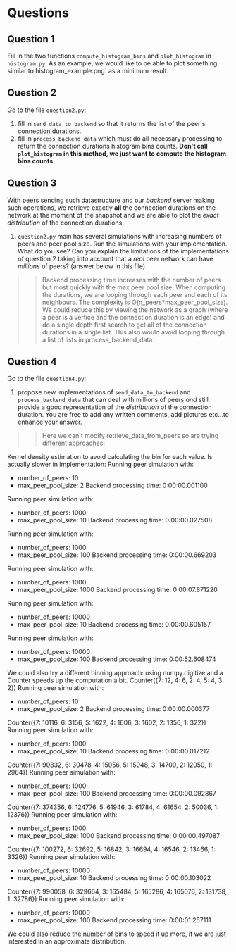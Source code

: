 # Questions

## Question 1

Fill in the two functions `compute_histogram_bins` and `plot_histogram` in `histogram.py`. As an example, we would like to be able to plot something similar to histogram_example.png` as a minimum result.

## Question 2

Go to the file `question2.py`:
1. fill in `send_data_to_backend` so that it returns the list of the peer's connection durations.
2. fill in `process_backend_data` which must do all necessary processing to return the connection durations histogram bins counts. **Don't call `plot_histogram` in this method, we just want to compute the histogram bins counts**.

## Question 3

With peers sending such datastructure and our _backend_ server making such operations, we retrieve exactly **all** the connection durations on the network at the moment of the snapshot and we are able to plot the _exact distribution_ of the connection durations.
1. `question2.py` main has several simulations with increasing numbers of peers and peer pool size. Run the simulations with your implementation. What do you see? Can you explain the limitations of the implementations of question 2 taking into account that a _real_ peer network can have _millions_ of peers? (answer below in this file)

>> Backend processing time increases with the number of peers but most quickly
with the max peer pool size. When computing the durations, we are looping through each peer and each of its neighbours. The complexity is  O(n_peers*max_peer_pool_size). We could reduce this by viewing the network as a graph (where a peer is a vertice and the connection duration is an edge) and do a single depth first search to get all of the connection durations in a single list. This also would avoid looping through a list of lists in process_backend_data.



## Question 4

Go to the file `question4.py`:
1. propose new implementations of `send_data_to_backend` and `process_backend_data` that can deal with millions of peers _and_ still provide a good representation of the _distribution_ of the connection duration. You are free to add any written comments, add pictures etc...to enhance your answer.

>> Here we can't modify retrieve_data_from_peers so are trying different approaches:

Kernel density estimation to avoid calculating the bin for each value.
Is actually slower in implementation:
Running peer simulation with:
 - number_of_peers: 10
 - max_peer_pool_size: 2
Backend processing time: 0:00:00.001100

Running peer simulation with:
 - number_of_peers: 1000
 - max_peer_pool_size: 10
Backend processing time: 0:00:00.027508

Running peer simulation with:
 - number_of_peers: 1000
 - max_peer_pool_size: 100
Backend processing time: 0:00:00.669203

Running peer simulation with:
 - number_of_peers: 1000
 - max_peer_pool_size: 1000
Backend processing time: 0:00:07.871220

Running peer simulation with:
 - number_of_peers: 10000
 - max_peer_pool_size: 10
Backend processing time: 0:00:00.605157

Running peer simulation with:
 - number_of_peers: 10000
 - max_peer_pool_size: 100
Backend processing time: 0:00:52.608474

We could also try a different binning approach: using numpy.digitize and a Counter speeds up the computation a bit.
Counter({7: 12, 4: 6, 2: 4, 5: 4, 3: 2})
Running peer simulation with:
 - number_of_peers: 10
 - max_peer_pool_size: 2
Backend processing time: 0:00:00.000377

Counter({7: 10116, 6: 3156, 5: 1622, 4: 1606, 3: 1602, 2: 1356, 1: 322})
Running peer simulation with:
 - number_of_peers: 1000
 - max_peer_pool_size: 10
Backend processing time: 0:00:00.017212

Counter({7: 90832, 6: 30478, 4: 15056, 5: 15048, 3: 14700, 2: 12050, 1: 2964})
Running peer simulation with:
 - number_of_peers: 1000
 - max_peer_pool_size: 100
Backend processing time: 0:00:00.092867

Counter({7: 374356, 6: 124776, 5: 61946, 3: 61784, 4: 61654, 2: 50036, 1: 12376})
Running peer simulation with:
 - number_of_peers: 1000
 - max_peer_pool_size: 1000
Backend processing time: 0:00:00.497087

Counter({7: 100272, 6: 32692, 5: 16842, 3: 16694, 4: 16546, 2: 13466, 1: 3326})
Running peer simulation with:
 - number_of_peers: 10000
 - max_peer_pool_size: 10
Backend processing time: 0:00:00.103022

Counter({7: 990058, 6: 329664, 3: 165484, 5: 165286, 4: 165076, 2: 131738, 1: 32786})
Running peer simulation with:
 - number_of_peers: 10000
 - max_peer_pool_size: 100
Backend processing time: 0:00:01.257111

We could also reduce the number of bins to speed it up more, if we are just interested in an approximate distribution.
